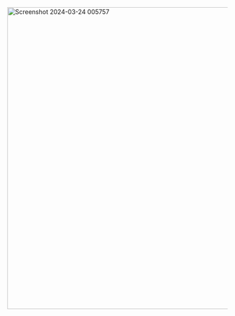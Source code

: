 
<img width="691" alt="Screenshot 2024-03-24 005757" src="https://github.com/chatladawongkanyon/03376836-OOP-2566-Lab-03/assets/144195963/f3ee269e-ab07-46fd-92e9-d1292e737f14">
